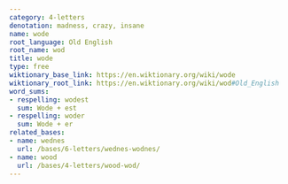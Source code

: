 ```yaml
---
category: 4-letters
denotation: madness, crazy, insane
name: wode
root_language: Old English
root_name: wod
title: wode
type: free
wiktionary_base_link: https://en.wiktionary.org/wiki/wode
wiktionary_root_link: https://en.wiktionary.org/wiki/wod#Old_English
word_sums:
- respelling: wodest
  sum: Wode + est
- respelling: woder
  sum: Wode + er
related_bases:
- name: wednes
  url: /bases/6-letters/wednes-wodnes/
- name: wood
  url: /bases/4-letters/wood-wod/
---
```

